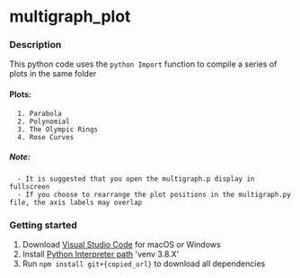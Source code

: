 # multigraph_plot

### Description
This python code uses the ```python Import``` function to compile a series of plots in the same folder 
####  Plots:
      1. Parabola
      2. Polynomial
      3. The Olympic Rings
      4. Rose Curves
##### Note:
      - It is suggested that you open the multigraph.p display in fullscreen
      - If you choose to rearrange the plot positions in the multigraph.py file, the axis labels may overlap
### Getting started
  1. Download [Visual Studio Code](https://code.visualstudio.com/download) for macOS or Windows 
  2. Install [Python Interpreter path](https://code.visualstudio.com/docs/python/python-tutorial) 'venv 3.8.X'
  3. Run ```npm install git+{copied_url}``` to download all dependencies
 

